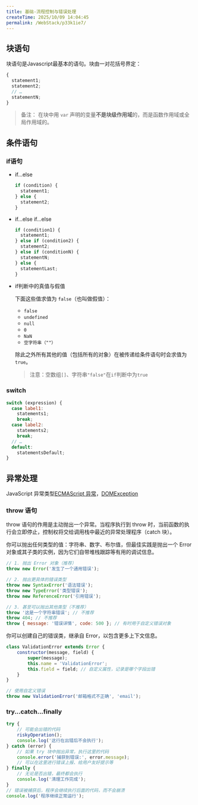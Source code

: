 ```yaml
---
title: 基础-流程控制与错误处理
createTime: 2025/10/09 14:04:45
permalink: /WebStack/p33k1ie7/
---
```


## 块语句

块语句是Javascript最基本的语句。块由一对花括号界定：


```js
{
  statement1;
  statement2;
  // …
  statementN;
}
```

> 备注： 在块中用 `var` 声明的变量**不是块级作用域**的，而是函数作用域或全局作用域的。


## 条件语句
### if语句

- if...else
  ```js
  if (condition) {
    statement1;
  } else {
    statement2;
  }
  ```

- if...else if...else
  ```js
  if (condition1) {
    statement1;
  } else if (condition2) {
    statement2;
  } else if (conditionN) {
    statementN;
  } else {
    statementLast;
  }
  ```
- if判断中的真值与假值

  下面这些值求值为 `false`（也叫做假值）：

  - `false`
  - `undefined`
  - `null`
  - `0`
  - `NaN`
  - `空字符串（""）`

  除此之外所有其他的值（包括所有的对象）在被传递给条件语句时会求值为 `true`。
  > 注意：空数组`[]`、字符串`"false"`在`if`判断中为`true`

### switch
```js
switch (expression) {
  case label1:
    statements1;
    break;
  case label2:
    statements2;
    break;
  // …
  default:
    statementsDefault;
}
```

## 异常处理

JavaScript 异常类型[ECMAScript 异常](https://developer.mozilla.org/zh-CN/docs/Web/JavaScript/Reference/Global_Objects/Error#%E9%94%99%E8%AF%AF%E7%B1%BB%E5%9E%8B)，[DOMException](https://developer.mozilla.org/zh-CN/docs/Web/API/DOMException)

### throw 语句
throw 语句的作用是主动抛出一个异常。当程序执行到 throw 时，当前函数的执行会立即停止，控制权将交给调用栈中最近的异常处理程序（catch 块）。

你可以抛出任何类型的值：字符串、数字、布尔值，但最佳实践是抛出一个 Error 对象或其子类的实例，因为它们自带堆栈跟踪等有用的调试信息。
```js
// 1. 抛出 Error 对象（推荐）
throw new Error('发生了一个通用错误');

// 2. 抛出更具体的错误类型
throw new SyntaxError('语法错误');
throw new TypeError('类型错误');
throw new ReferenceError('引用错误');

// 3. 甚至可以抛出其他类型（不推荐）
throw '这是一个字符串错误'; // 不推荐
throw 404; // 不推荐
throw { message: '错误详情', code: 500 }; // 有时用于自定义错误对象
```

你可以创建自己的错误类，继承自 Error，以包含更多上下文信息。


```js
class ValidationError extends Error {
    constructor(message, field) {
        super(message);
        this.name = 'ValidationError';
        this.field = field; // 自定义属性，记录是哪个字段出错
    }
}

// 使用自定义错误
throw new ValidationError('邮箱格式不正确', 'email');
```

### try...catch...finally

```js
try {
    // 可能会出错的代码
    riskyOperation();
    console.log('这行在出错后不会执行');
} catch (error) {
    // 如果 try 块中抛出异常，执行这里的代码
    console.error('捕获到错误:', error.message);
    // 可以在这里进行错误上报、给用户友好提示等
} finally {
    // 无论是否出错，最终都会执行
    console.log('清理工作完成');
}
// 错误被捕获后，程序会继续执行后面的代码，而不会崩溃
console.log('程序继续正常运行');
```